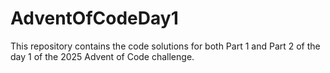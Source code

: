# AdventOfCodeDay1

This repository contains the code solutions for both Part 1 and Part 2 of the day 1 of the  2025 Advent of Code challenge.
